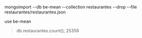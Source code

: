 mongoimport --db be-mean --collection restaurantes --drop --file restaurantes/restaurantes.json

use be-mean

> db.restaurantes.count();
25359


